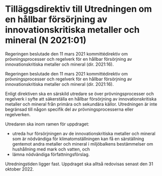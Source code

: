 # Tilläggsdirektiv till Utredningen om en hållbar försörjning av innovationskritiska metaller och mineral (N 2021:01)

Regeringen beslutade den 11 mars 2021 kommittédirektiv om prövningsprocesser och regelverk för en hållbar försörjning av innovationskritiska metaller och mineral (dir. 2021:16).

Regeringen beslutade den 11 mars 2021 kommittédirektiv om prövningsprocesser och regelverk för en hållbar försörjning av innovationskritiska metaller och mineral (dir. 2021:16).

Enligt direktiven ska en särskild utredare se över prövningsprocesser och regelverk i syfte att säkerställa en hållbar försörjning av innovationskritiska metaller och mineral från primära och sekundära källor. Utredningen är inte begränsad till någon specifik del av prövningsprocesserna eller regelverken.

Utredaren ska inom ramen för uppdraget:

* utreda hur försörjningen av de innovationskritiska metaller och mineral som är nödvändiga för klimatomställningen kan få en särställning gentemot andra metaller och mineral i miljöbalkens bestämmelser om hushållning med mark och vatten, och
* lämna nödvändiga författningsförslag.

Utredningstiden ligger fast. Uppdraget ska alltså redovisas senast den 31 oktober 2022.
